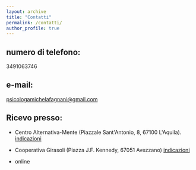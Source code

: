 ```yaml
---
layout: archive
title: "Contatti"
permalink: /contatti/
author_profile: true
---
```


## numero di telefono:

3491063746

## e-mail:

[psicologamichelafagnani@gmail.com](mailto:psicologamichelafagnani@gmail.com)

## Ricevo presso:

- Centro Alternativa-Mente (Piazzale Sant'Antonio, 8, 67100 L'Aquila). [indicazioni](https://maps.app.goo.gl/m3UfosPc2AyPPeZV8)

- Cooperativa Girasoli (Piazza J.F. Kennedy, 67051 Avezzano) [indicazioni](https://maps.app.goo.gl/cEJpSXrwFPyaZ2BVA)

- online

